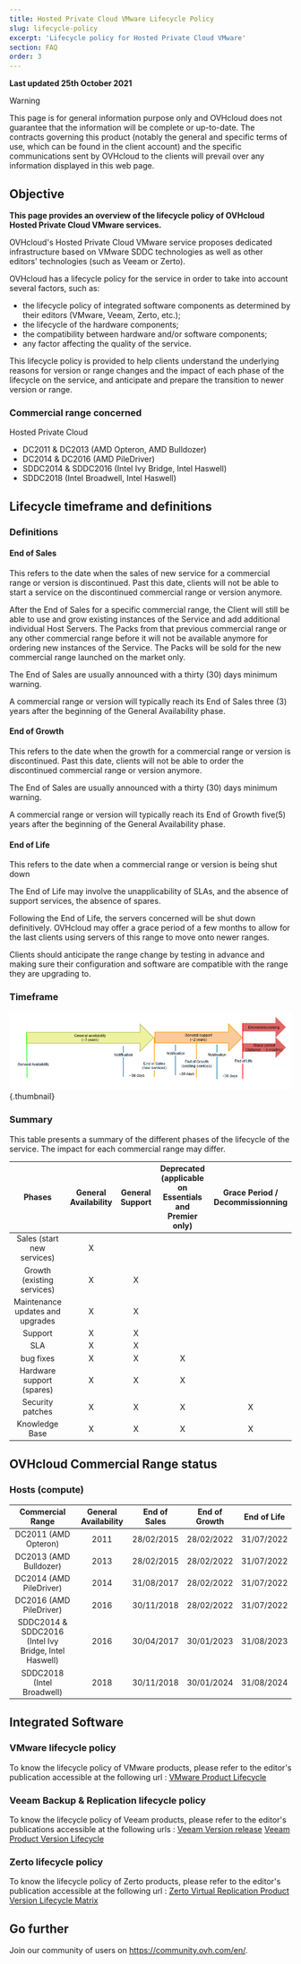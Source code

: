 ```yaml
---
title: Hosted Private Cloud VMware Lifecycle Policy
slug: lifecycle-policy
excerpt: 'Lifecycle policy for Hosted Private Cloud VMware'
section: FAQ
order: 3
---
```


**Last updated 25th October 2021**

> [!warning]
>
> This page is for general information purpose only and OVHcloud does not guarantee that the information will be complete or up-to-date. The contracts governing this product (notably the general and specific terms of use, which can be found in the client account) and the specific communications sent by OVHcloud to the clients will prevail over any information displayed in this web page.
>

## Objective

**This page provides an overview of the lifecycle policy of OVHcloud Hosted Private Cloud VMware services.**

OVHcloud's Hosted Private Cloud VMware service proposes dedicated infrastructure based on VMware SDDC technologies as well as other editors' technologies (such as Veeam or Zerto).

OVHcloud has a lifecycle policy for the service in order to take into account several factors, such as:

* the lifecycle policy of integrated software components as determined by their editors (VMware, Veeam, Zerto, etc.);
* the lifecycle of the hardware components;
* the compatibility between hardware and/or software components;
* any factor affecting the quality of the service.


This lifecycle policy is provided to help clients understand the underlying reasons for version or range changes and the impact of each phase of the lifecycle on the service, and anticipate and prepare the transition to newer version or range.

### Commercial range concerned

Hosted Private Cloud

* DC2011 & DC2013 (AMD Opteron, AMD Bulldozer)
* DC2014 & DC2016 (AMD PileDriver)
* SDDC2014 & SDDC2016 (Intel Ivy Bridge, Intel Haswell)
* SDDC2018 (Intel Broadwell, Intel Haswell)


## Lifecycle timeframe and definitions

### Definitions

#### End of Sales

This refers to the date when the sales of new service for a commercial range or version is discontinued. Past this date, clients will not be able to start a service on the discontinued commercial range or version anymore.

After the End of Sales for a specific commercial range, the Client will still be able to use and grow existing instances of the Service and add additional individual Host Servers. The Packs from that previous commercial range or any other commercial range before it will not be available anymore for ordering new instances of the Service. The Packs will be sold for the new commercial range launched on the market only.

The End of Sales are usually announced with a thirty (30) days minimum warning.

A commercial range or version will typically reach its End of Sales three (3) years after the beginning of the General Availability phase.

#### End of Growth

This refers to the date when the growth for a commercial range or version is discontinued. Past this date, clients will not be able to order the discontinued commercial range or version anymore.

The End of Sales are usually announced with a thirty (30) days minimum warning.

A commercial range or version will typically reach its End of Growth five(5) years after the beginning of the General Availability phase.

#### End of Life 

This refers to the date when a commercial range or version is being shut down

The End of Life may involve the unapplicability of SLAs, and the absence of support services, the absence of spares.

Following the End of Life, the servers concerned will be shut down definitively. OVHcloud may offer a grace period of a few months to allow for the last clients using servers of this range to move onto newer ranges.

Clients should anticipate the range change by testing in advance and making sure their configuration and software are compatible with the range they are upgrading to.

### Timeframe

![Typical lifecycle](images/01_lifecycle_pcc.png){.thumbnail}

### Summary

This table presents a summary of the different phases of the lifecycle of the service. The impact for each commercial range may differ.

| Phases | General Availability | General Support | Deprecated (applicable on Essentials and Premier only) | Grace Period / Decommissionning |
|:-----:|:-----:|:-----:|:-----:|:-----:|
| Sales (start new services) | X |  |  |  |
| Growth (existing services) | X | X |  |  |
| Maintenance updates and upgrades | X | X |  |  |
| Support | X | X |  |  |
| SLA | X | X |  |  |
| bug fixes | X | X | X |  |
| Hardware support (spares) | X | X | X |  |
| Security patches | X | X | X | X |
| Knowledge Base | X | X | X | X |



## OVHcloud Commercial Range status

### Hosts (compute)

| Commercial Range | General Availability | End of Sales | End of Growth  | End of Life |
|:-----:|:-----:|:-----:|:-----:|:-----:|
| DC2011 (AMD Opteron) | 2011 | 28/02/2015 | 28/02/2022 | 31/07/2022 |
| DC2013 (AMD Bulldozer) | 2013 | 28/02/2015 | 28/02/2022 | 31/07/2022 |
| DC2014 (AMD PileDriver) | 2014 | 31/08/2017 | 28/02/2022 | 31/07/2022 |
| DC2016 (AMD PileDriver) | 2016 | 30/11/2018 | 28/02/2022 | 31/07/2022 |
| SDDC2014 & SDDC2016 (Intel Ivy Bridge, Intel Haswell) | 2016 | 30/04/2017 | 30/01/2023 | 31/08/2023 |
| SDDC2018 (Intel Broadwell) | 2018 | 30/11/2018 | 30/01/2024 | 31/08/2024 |



## Integrated Software

### VMware lifecycle policy

To know the lifecycle policy of VMware products, please refer to the editor's publication accessible at the following url :
[VMware Product Lifecycle](https://lifecycle.vmware.com/#/)

### Veeam Backup & Replication lifecycle policy

To know the lifecycle policy of Veeam products, please refer to the editor's publications accessible at the following urls :
[Veeam Version release](https://www.veeam.com/releasestatus_rn.pdf)
[Veeam Product Version Lifecycle](https://www.veeam.com/product-lifecycle.html)

### Zerto lifecycle policy

To know the lifecycle policy of Zerto products, please refer to the editor's publication accessible at the following url :
[Zerto Virtual Replication Product Version Lifecycle Matrix](http://s3.amazonaws.com/zertodownload_docs/Latest/Zerto+Virtual+Replication+Product+Version+Lifecycle+Matrix.pdf)

## Go further

Join our community of users on <https://community.ovh.com/en/>.